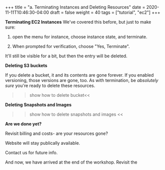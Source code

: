 +++
title = "a. Terminating Instances and Deleting Resources"
date = 2020-11-11T10:46:30-04:00
draft = false
weight = 40
tags = ["tutorial", "ec2"]
+++

**Terminating EC2 Instances**
We've covered this before, but just to make sure: 

1.  open the menu for instance, choose instance state, and terminate.

2.  When prompted for verification, choose "Yes, Terminate". 

It'll still be visible for a bit, but then the entry will be deleted. 

**Deleting S3 buckets**

If you delete a bucket, it and its contents are gone forever. If you enabled versioning, those versions are gone, too. As with termination, be *absolutely sure* you're ready to delete these resources. 

>> show how to delete bucket<<

**Deleting Snapshots and Images**

>> show how to delete snapshots and images <<

**Are we done yet?**

Revisit billing and costs- are your resources gone?

Website will stay publically available.

Contact us for future info.

And now, we have arrived at the end of the workshop. Revisit the 


